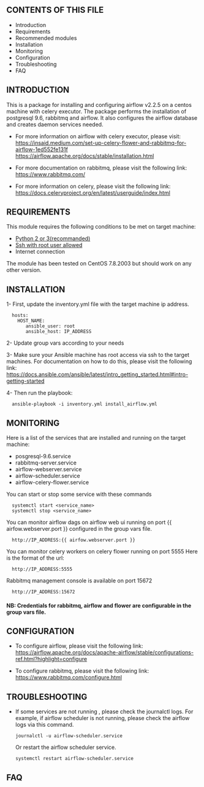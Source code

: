 CONTENTS OF THIS FILE
---------------------

* Introduction
* Requirements
* Recommended modules
* Installation
* Monitoring
* Configuration
* Troubleshooting
* FAQ


INTRODUCTION
------------

This is a  package for installing and configuring airflow v2.2.5 on a 
centos machine with celery executor.
The package performs the installation of postgresql 9.6, rabbitmq and airflow.
It also configures the airflow database and creates daemon services needed.



* For more information on airflow with celery executor, please visit:
  https://insaid.medium.com/set-up-celery-flower-and-rabbitmq-for-airflow-1ed552fe131f
  https://airflow.apache.org/docs/stable/installation.html
  
* For more documentation on rabbitmq, please visit the following link:
  https://www.rabbitmq.com/

* For more information on celery, please visit the following link:
  https://docs.celeryproject.org/en/latest/userguide/index.html
  
REQUIREMENTS
------------

This module requires the following conditions to be met on target machine:

* [Python 2 or 3(recommanded)](https://www.python.org/downloads/)
* [Ssh with root user allowed](https://access.redhat.com/documentation/en-us/red_hat_enterprise_linux/6/html/v2v_guide/preparation_before_the_p2v_migration-enable_root_login_over_ssh)
* Internet connection

The module has been tested on CentOS 7.8.2003 but should work on any other version.


INSTALLATION
------------

1- First, update the inventory.yml file with the target machine ip address.
```
  hosts: 
    HOST_NAME:  
       ansible_user: root
       ansible_host: IP_ADDRESS

```

2- Update group vars according to your needs
  
3-  Make sure your Ansible machine has root access via ssh to the target machines.
  For documentation on how to do this, please visit the following link:
  https://docs.ansible.com/ansible/latest/intro_getting_started.html#intro-getting-started
  
4- Then run the playbook:
```
  ansible-playbook -i inventory.yml install_airflow.yml
```

MONITORING 
------------

Here is a list of the services that are installed and running on the target machine:
- posgresql-9.6.service
- rabbitmq-server.service
- airflow-webserver.service
- airflow-scheduler.service
- airflow-celery-flower.service

You can start or stop some service with these commands
```
  systemctl start <service_name>
  systemctl stop <service_name> 
```


You can monitor airflow dags on airflow web ui running on port {{ airfow.webserver.port }} 
configured in the group vars file.
```
  http://IP_ADDRESS:{{ airfow.webserver.port }}
```

You can monitor celery workers on celery flower running on port  5555
Here is the format of the url:
```
  http://IP_ADDRESS:5555
```

Rabbitmq management console is available on port 15672
```
  http://IP_ADDRESS:15672
```

#### NB: Credentials for rabbitmq, airflow and flower are configurable in the group vars file. 

 
CONFIGURATION
-------------

* To configure airflow, please visit the following link:
  https://airflow.apache.org/docs/apache-airflow/stable/configurations-ref.html?highlight=configure
  
   

* To configure rabbitmq, please visit the following link:
  https://www.rabbitmq.com/configure.html




TROUBLESHOOTING
---------------

* If some services are not running , please check the journalctl logs.
  For example, if airflow scheduler is not running, please check the airflow logs via this command.
  ```
  journalctl -u airflow-scheduler.service
  ```
  Or restart the airflow scheduler service.
  ```
  systemctl restart airflow-scheduler.service
  ```

FAQ
---

